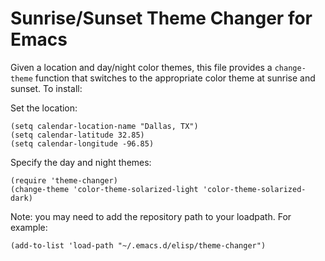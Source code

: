 Sunrise/Sunset Theme Changer for Emacs
======================================

Given a location and day/night color themes, this file provides a
`change-theme` function that switches to the appropriate color theme
at sunrise and sunset. To install:

Set the location:

    (setq calendar-location-name "Dallas, TX") 
    (setq calendar-latitude 32.85)
    (setq calendar-longitude -96.85)

Specify the day and night themes:

    (require 'theme-changer)
    (change-theme 'color-theme-solarized-light 'color-theme-solarized-dark)

Note: you may need to add the repository path to your loadpath. For
example:

    (add-to-list 'load-path "~/.emacs.d/elisp/theme-changer")
